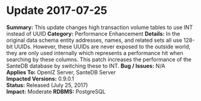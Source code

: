 # Update 2017-07-25

**Summary:** This update changes high transaction volume tables to use INT instead of UUID
**Category:** Performance Enhancement
**Details:** In the original data schema entity addresses, names, and related sets all use 128-bit UUIDs. However, these UUIDs are never exposed to the outside world, they are only used internally which represents a performance hit when searching by these columns. This patch increases the performance of the SanteDB database by switching these to INT.
**Bug / Issues:** N/A  
**Applies To:** OpenIZ Server, SanteDB Server  
**Impacted Versions:**  0.9.0.1   
**Status:** Released \(July 25, 2017\)  
**Impact:** Moderate
**RDBMS:** PostgreSQL

